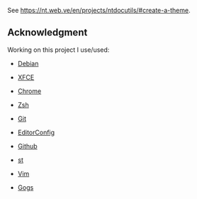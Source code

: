See <https://nt.web.ve/en/projects/ntdocutils/#create-a-theme>.

## Acknowledgment

Working on this project I use/used:

* [Debian](https://www.debian.org/)

* [XFCE](https://xfce.org/)

* [Chrome](https://www.google.com/chrome/browser/desktop/index.html)

* [Zsh](http://www.zsh.org/)

* [Git](https://git-scm.com/)

* [EditorConfig](http://editorconfig.org/)

* [Github](https://github.com)

* [st](https://st.suckless.org/)

* [Vim](https://www.vim.org/)

* [Gogs](https://gogs.io/)

